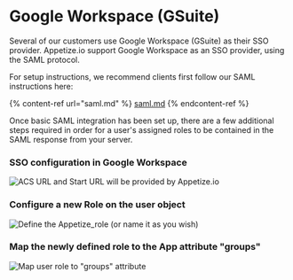 # Google Workspace (GSuite)

Several of our customers use Google Workspace (GSuite) as their SSO provider. Appetize.io support Google Workspace as an SSO provider, using the SAML protocol. 

For setup instructions, we recommend clients first follow our SAML instructions here:

{% content-ref url="saml.md" %}
[saml.md](saml.md)
{% endcontent-ref %}

Once basic SAML integration has been set up, there are a few additional steps required in order for a user's assigned roles to be contained in the SAML response from your server. 

### SSO configuration in Google Workspace

![ACS URL and Start URL will be provided by Appetize.io](../../.gitbook/assets/google_workspace_appetize_sso_configuration\_1.png)

### Configure a new Role on the user object

![Define the Appetize_role (or name it as you wish)](../../.gitbook/assets/google_workspace_appetize_sso_configuration\_2.png)

### Map the newly defined role to the App attribute "groups"

![Map user role to "groups" attribute](../../.gitbook/assets/google_workspace_appetize_sso_configuration\_3.png)
